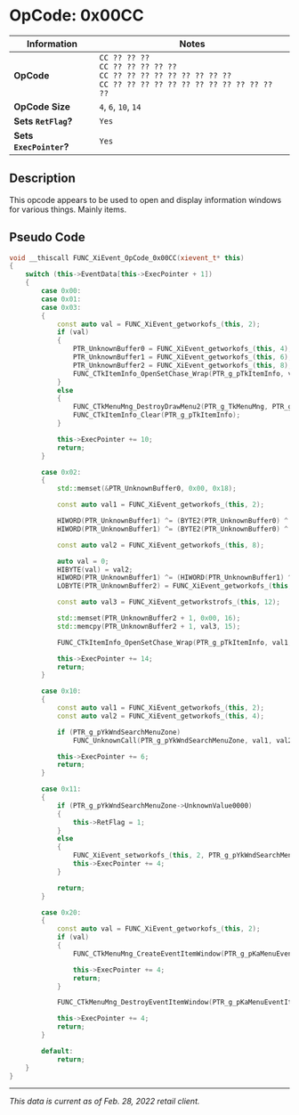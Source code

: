 # OpCode: 0x00CC

| Information               | Notes |
|---                        |---    |
| **OpCode**                | `CC ?? ?? ??` <br> `CC ?? ?? ?? ?? ??` <br> `CC ?? ?? ?? ?? ?? ?? ?? ?? ??` <br> `CC ?? ?? ?? ?? ?? ?? ?? ?? ?? ?? ?? ?? ??` |
| **OpCode Size**           | `4`, `6`, `10`, `14` |
| **Sets `RetFlag`?**       | `Yes` |
| **Sets `ExecPointer`?**   | `Yes` |

## Description

This opcode appears to be used to open and display information windows for various things. Mainly items.

## Pseudo Code

```cpp
void __thiscall FUNC_XiEvent_OpCode_0x00CC(xievent_t* this)
{
    switch (this->EventData[this->ExecPointer + 1])
    {
        case 0x00:
        case 0x01:
        case 0x03:
        {
            const auto val = FUNC_XiEvent_getworkofs_(this, 2);
            if (val)
            {
                PTR_UnknownBuffer0 = FUNC_XiEvent_getworkofs_(this, 4);
                PTR_UnknownBuffer1 = FUNC_XiEvent_getworkofs_(this, 6);
                PTR_UnknownBuffer2 = FUNC_XiEvent_getworkofs_(this, 8);
                FUNC_CTkItemInfo_OpenSetChase_Wrap(PTR_g_pTkItemInfo, val, &PTR_UnknownBuffer0, this->EventData[this->ExecPointer + 1] != 3 ? 0 : 2);
            }
            else
            {
                FUNC_CTkMenuMng_DestroyDrawMenu2(PTR_g_TkMenuMng, PTR_g_pTkItemInfo->m_pParentMCD, 1);
                FUNC_CTkItemInfo_Clear(PTR_g_pTkItemInfo);
            }

            this->ExecPointer += 10;
            return;
        }

        case 0x02:
        {
            std::memset(&PTR_UnknownBuffer0, 0x00, 0x18);

            const auto val1 = FUNC_XiEvent_getworkofs_(this, 2);

            HIWORD(PTR_UnknownBuffer1) ^= (BYTE2(PTR_UnknownBuffer0) ^ (uint8_t)FUNC_XiEvent_getworkofs_(this, 4)) & 0x0F;
            HIWORD(PTR_UnknownBuffer1) ^= (BYTE2(PTR_UnknownBuffer0) ^ (uint8_t)(16 * FUNC_XiEvent_getworkofs_(this, 6))) & 0xF0;

            const auto val2 = FUNC_XiEvent_getworkofs_(this, 8);

            auto val = 0;
            HIBYTE(val) = val2;
            HIWORD(PTR_UnknownBuffer1) ^= (HIWORD(PTR_UnknownBuffer1) ^ val) & 0xF00;
            LOBYTE(PTR_UnknownBuffer2) = FUNC_XiEvent_getworkofs_(this, 10);

            const auto val3 = FUNC_XiEvent_getworkstrofs_(this, 12);

            std::memset(PTR_UnknownBuffer2 + 1, 0x00, 16);
            std::memcpy(PTR_UnknownBuffer2 + 1, val3, 15);

            FUNC_CTkItemInfo_OpenSetChase_Wrap(PTR_g_pTkItemInfo, val1, &PTR_UnknownBuffer0, 0);

            this->ExecPointer += 14;
            return;
        }

        case 0x10:
        {
            const auto val1 = FUNC_XiEvent_getworkofs_(this, 2);
            const auto val2 = FUNC_XiEvent_getworkofs_(this, 4);

            if (PTR_g_pYkWndSearchMenuZone)
                FUNC_UnknownCall(PTR_g_pYkWndSearchMenuZone, val1, val2 != 0);

            this->ExecPointer += 6;
            return;
        }

        case 0x11:
        {
            if (PTR_g_pYkWndSearchMenuZone->UnknownValue0000)
            {
                this->RetFlag = 1;
            }
            else
            {
                FUNC_XiEvent_setworkofs_(this, 2, PTR_g_pYkWndSearchMenuZone->UnknownValue0001);
                this->ExecPointer += 4;
            }

            return;
        }

        case 0x20:
        {
            const auto val = FUNC_XiEvent_getworkofs_(this, 2);
            if (val)
            {
                FUNC_CTkMenuMng_CreateEventItemWindow(PTR_g_pKaMenuEventItem, 0, val);

                this->ExecPointer += 4;
                return;
            }

            FUNC_CTkMenuMng_DestroyEventItemWindow(PTR_g_pKaMenuEventItem);

            this->ExecPointer += 4;
            return;
        }

        default:
            return;
    }
}
```

---

_This data is current as of Feb. 28, 2022 retail client._